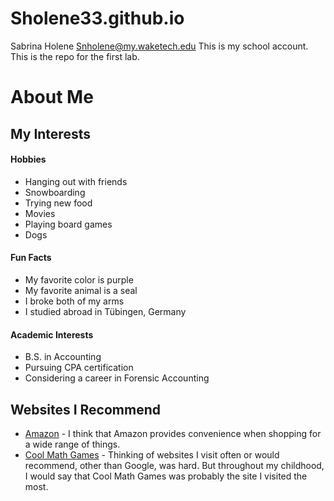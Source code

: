 # Sholene33.github.io


Sabrina Holene
Snholene@my.waketech.edu
This is my school account.
This is the repo for the first lab. 

# **About Me**
## My Interests
#### Hobbies
* Hanging out with friends
* Snowboarding
* Trying new food
* Movies
* Playing board games
* Dogs

#### Fun Facts
* My favorite color is purple
* My favorite animal is a seal
* I broke both of my arms
* I studied abroad in Tübingen, Germany

#### Academic Interests
* B.S. in Accounting
* Pursuing CPA certification
* Considering a career in Forensic Accounting

## Websites I Recommend 
* [Amazon](www.amazon.com) - I think that Amazon provides convenience when shopping for a wide range of things.
* [Cool Math Games](https://www.coolmathgames.com/) - Thinking of websites I visit often or would recommend, other than Google, was hard. But throughout my childhood, I would say that Cool Math Games was probably the site I visited the most.
